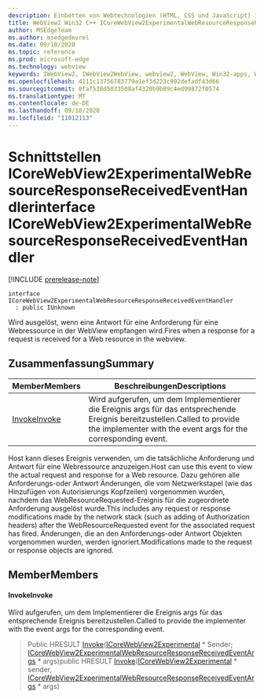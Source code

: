 ```yaml
---
description: Einbetten von Webtechnologien (HTML, CSS und JavaScript) in ihre systemeigenen Anwendungen mit dem Microsoft Edge WebView2-Steuerelement
title: WebView2 Win32 C++ ICoreWebView2ExperimentalWebResourceResponseReceivedEventHandler
author: MSEdgeTeam
ms.author: msedgedevrel
ms.date: 09/10/2020
ms.topic: reference
ms.prod: microsoft-edge
ms.technology: webview
keywords: IWebView2, IWebView2WebView, webview2, WebView, Win32-apps, Win32, Edge, ICoreWebView2, ICoreWebView2Controller, Browser-Steuerelement, Edge-HTML, ICoreWebView2ExperimentalWebResourceResponseReceivedEventHandler
ms.openlocfilehash: 4111c13756783779a1ef3d223c992defadf43d66
ms.sourcegitcommit: 0faf538d5033508af4320b9b89c4ed99872f0574
ms.translationtype: MT
ms.contentlocale: de-DE
ms.lasthandoff: 09/10/2020
ms.locfileid: "11012113"
---
```

# <span data-ttu-id="2c78a-104">Schnittstellen ICoreWebView2ExperimentalWebResourceResponseReceivedEventHandler</span><span class="sxs-lookup"><span data-stu-id="2c78a-104">interface ICoreWebView2ExperimentalWebResourceResponseReceivedEventHandler</span></span> 

[!INCLUDE [prerelease-note](../../includes/prerelease-note.md)]

```
interface ICoreWebView2ExperimentalWebResourceResponseReceivedEventHandler
  : public IUnknown
```

<span data-ttu-id="2c78a-105">Wird ausgelöst, wenn eine Antwort für eine Anforderung für eine Webressource in der WebView empfangen wird.</span><span class="sxs-lookup"><span data-stu-id="2c78a-105">Fires when a response for a request is received for a Web resource in the webview.</span></span>

## <span data-ttu-id="2c78a-106">Zusammenfassung</span><span class="sxs-lookup"><span data-stu-id="2c78a-106">Summary</span></span>

 <span data-ttu-id="2c78a-107">Member</span><span class="sxs-lookup"><span data-stu-id="2c78a-107">Members</span></span>                        | <span data-ttu-id="2c78a-108">Beschreibungen</span><span class="sxs-lookup"><span data-stu-id="2c78a-108">Descriptions</span></span>
--------------------------------|---------------------------------------------
[<span data-ttu-id="2c78a-109">Invoke</span><span class="sxs-lookup"><span data-stu-id="2c78a-109">Invoke</span></span>](#invoke) | <span data-ttu-id="2c78a-110">Wird aufgerufen, um dem Implementierer die Ereignis args für das entsprechende Ereignis bereitzustellen.</span><span class="sxs-lookup"><span data-stu-id="2c78a-110">Called to provide the implementer with the event args for the corresponding event.</span></span>

<span data-ttu-id="2c78a-111">Host kann dieses Ereignis verwenden, um die tatsächliche Anforderung und Antwort für eine Webressource anzuzeigen.</span><span class="sxs-lookup"><span data-stu-id="2c78a-111">Host can use this event to view the actual request and response for a Web resource.</span></span> <span data-ttu-id="2c78a-112">Dazu gehören alle Anforderungs-oder Antwort Änderungen, die vom Netzwerkstapel (wie das Hinzufügen von Autorisierungs Kopfzeilen) vorgenommen wurden, nachdem das WebResourceRequested-Ereignis für die zugeordnete Anforderung ausgelöst wurde.</span><span class="sxs-lookup"><span data-stu-id="2c78a-112">This includes any request or response modifications made by the network stack (such as adding of Authorization headers) after the WebResourceRequested event for the associated request has fired.</span></span> <span data-ttu-id="2c78a-113">Änderungen, die an den Anforderungs-oder Antwort Objekten vorgenommen wurden, werden ignoriert.</span><span class="sxs-lookup"><span data-stu-id="2c78a-113">Modifications made to the request or response objects are ignored.</span></span>

## <span data-ttu-id="2c78a-114">Member</span><span class="sxs-lookup"><span data-stu-id="2c78a-114">Members</span></span>

#### <span data-ttu-id="2c78a-115">Invoke</span><span class="sxs-lookup"><span data-stu-id="2c78a-115">Invoke</span></span> 

<span data-ttu-id="2c78a-116">Wird aufgerufen, um dem Implementierer die Ereignis args für das entsprechende Ereignis bereitzustellen.</span><span class="sxs-lookup"><span data-stu-id="2c78a-116">Called to provide the implementer with the event args for the corresponding event.</span></span>

> <span data-ttu-id="2c78a-117">Public HRESULT [Invoke](#invoke)([ICoreWebView2Experimental](icorewebview2experimental.md) \* Sender; [ICoreWebView2ExperimentalWebResourceResponseReceivedEventArgs](icorewebview2experimentalwebresourceresponsereceivedeventargs.md) \* args)</span><span class="sxs-lookup"><span data-stu-id="2c78a-117">public HRESULT [Invoke](#invoke)([ICoreWebView2Experimental](icorewebview2experimental.md) \* sender, [ICoreWebView2ExperimentalWebResourceResponseReceivedEventArgs](icorewebview2experimentalwebresourceresponsereceivedeventargs.md) \* args)</span></span>

